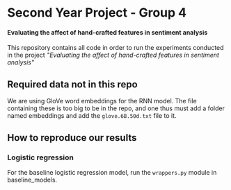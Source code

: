 # Second Year Project - Group 4

#### Evaluating the affect of hand-crafted features in sentiment analysis

This repository contains all code in order to run the experiments conducted in the project *"Evaluating the affect of hand-crafted features in sentiment analysis"*

## Required data not in this repo

We are using GloVe word embeddings for the RNN model. The file containing these is too big to be in the repo, and one thus must add a folder named embeddings and add the `glove.6B.50d.txt` file to it.

## How to reproduce our results

### Logistic regression

For the baseline logistic regression model, run the `wrappers.py` module in baseline_models. 
